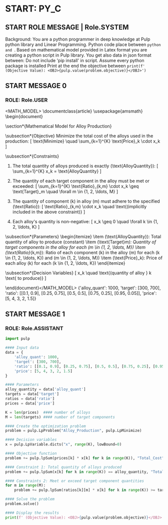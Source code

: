 # START: PY_C 
## START ROLE MESSAGE | Role.SYSTEM 
Background: You are a python programmer in deep knowledge at Pulp python library and Linear Programming. Python code place between ```python and ```. Based on mathematical model provided in Latex format you are creating a python script in Pulp library. You get also data in json format between: <DATA></DATA> Do not include 'pip install' in script. Assume every python package is installed Print at the end the objective between <OBJ></OBJ> `print(f' (Objective Value): <OBJ>{pulp.value(problem.objective)}</OBJ>')` 
## START MESSAGE 0 
### ROLE: Role.USER
<MATH_MODEL>
\documentclass{article}
\usepackage{amsmath}
\begin{document}

\section*{Mathematical Model for Alloy Production}

\subsection*{Objective}
Minimize the total cost of the alloys used in the production:
\[
\text{Minimize} \quad \sum_{k=1}^{K} \text{Price}_k \cdot x_k
\]

\subsection*{Constraints}
1. The total quantity of alloys produced is exactly \(\text{AlloyQuantity}\):
\[
\sum_{k=1}^{K} x_k = \text{AlloyQuantity}
\]

2. The quantity of each target component in the alloy must be met or exceeded:
\[
\sum_{k=1}^{K} \text{Ratio}_{k,m} \cdot x_k \geq \text{Target}_m \quad \forall m \in \{1, 2, \ldots, M\}
\]

3. The quantity of component \(k\) in alloy \(m\) must adhere to the specified \(\text{Ratio}\):
\[
\text{Ratio}_{k,m} \cdot x_k \quad \text{(implicitly included in the above constraint)}
\]

4. Each alloy's quantity is non-negative:
\[
x_k \geq 0 \quad \forall k \in \{1, 2, \ldots, K\}
\]

\subsection*{Parameters}
\begin{itemize}
    \item \(\text{AlloyQuantity}\): Total quantity of alloy to produce (constant)
    \item \(\text{Target}_m\): Quantity of target components in the alloy for each \(m \in \{1, 2, \ldots, M\}\)
    \item \(\text{Ratio}_{k,m}\): Ratio of each component \(k\) in the alloy \(m\) for each \(k \in \{1, 2, \ldots, K\}\) and \(m \in \{1, 2, \ldots, M\}\)
    \item \(\text{Price}_k\): Price of each alloy \(k\) for each \(k \in \{1, 2, \ldots, K\}\)
\end{itemize}

\subsection*{Decision Variables}
\[
x_k \quad \text{(quantity of alloy } k \text{ to produce)}
\]

\end{document}</MATH_MODEL>
<DATA>
{'alloy_quant': 1000, 'target': [300, 700], 'ratio': [[0.1, 0.9], [0.25, 0.75], [0.5, 0.5], [0.75, 0.25], [0.95, 0.05]], 'price': [5, 4, 3, 2, 1.5]}</DATA>


## START MESSAGE 1 
### ROLE: Role.ASSISTANT
```python
import pulp

#### Input data
data = {
    'alloy_quant': 1000,
    'target': [300, 700],
    'ratio': [[0.1, 0.9], [0.25, 0.75], [0.5, 0.5], [0.75, 0.25], [0.95, 0.05]],
    'price': [5, 4, 3, 2, 1.5]
}

#### Parameters
alloy_quantity = data['alloy_quant']
targets = data['target']
ratios = data['ratio']
prices = data['price']

K = len(prices)  #### number of alloys
M = len(targets) #### number of target components

#### Create the optimization problem
problem = pulp.LpProblem("Alloy_Production", pulp.LpMinimize)

#### Decision variables
x = pulp.LpVariable.dicts("x", range(K), lowBound=0)

#### Objective function
problem += pulp.lpSum(prices[k] * x[k] for k in range(K)), "Total_Cost"

#### Constraint 1: Total quantity of alloys produced
problem += pulp.lpSum(x[k] for k in range(K)) == alloy_quantity, "Total_Quantity"

#### Constraints 2: Meet or exceed target component quantities
for m in range(M):
    problem += pulp.lpSum(ratios[k][m] * x[k] for k in range(K)) >= targets[m], f"Target_Component_{m+1}"

#### Solve the problem
problem.solve()

#### Display the results
print(f' (Objective Value): <OBJ>{pulp.value(problem.objective)}</OBJ>')
```

